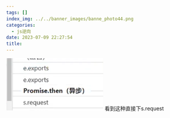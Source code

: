 ```yaml
---
tags: []
index_img: ../../banner_images/banne_photo44.png
categories:
  - js逆向
date: 2023-07-09 22:27:54
title:
---
```


![](../../images/Pasted%20image%2020230709222759.png)
看到这种直接下s.request
